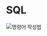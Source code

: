 # SQL

![명령어 작성법](https://user-images.githubusercontent.com/82854823/128598355-8c7a30b8-9bb6-4385-bd64-e2a1c2976314.png)
